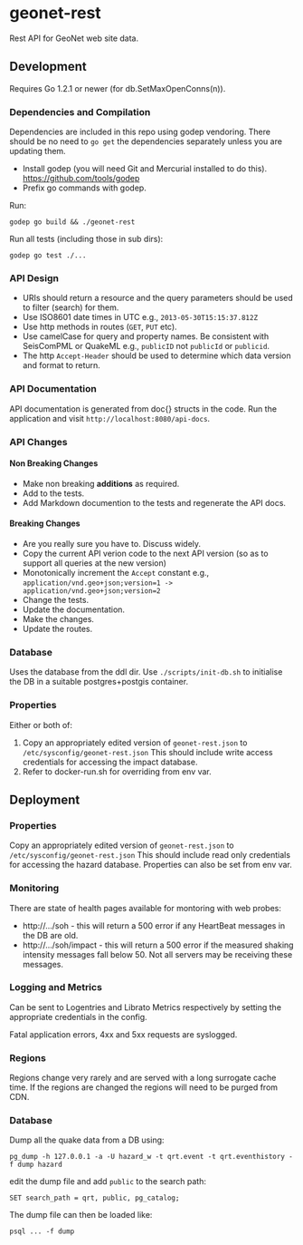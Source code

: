 # geonet-rest

Rest API for GeoNet web site data.

## Development 

Requires Go 1.2.1 or newer (for db.SetMaxOpenConns(n)).

### Dependencies and Compilation

Dependencies are included in this repo using godep vendoring.  There should be no need to `go get` the dependencies 
separately unless you are updating them.

* Install godep (you will need Git and Mercurial installed to do this). https://github.com/tools/godep
* Prefix go commands with godep.

Run:

```godep go build && ./geonet-rest```

Run all tests (including those in sub dirs):

```godep go test ./...```

### API Design

* URIs should return a resource and the query parameters should be used to filter (search) for them.
* Use ISO8601 date times in UTC e.g., `2013-05-30T15:15:37.812Z`
* Use http methods in routes (`GET`, `PUT` etc).
* Use camelCase for query and property names.  Be consistent with SeisComPML or QuakeML e.g., `publicID` not `publicId` or `publicid`.
* The  http `Accept-Header` should be used to determine which data version and format to return.

### API Documentation

API documentation is generated from doc{} structs in the code.  Run the application and visit `http://localhost:8080/api-docs`.

### API Changes

#### Non Breaking Changes

* Make non breaking **additions** as required.
* Add to the tests.
* Add Markdown documention to the tests and regenerate the API docs.

#### Breaking Changes

* Are you really sure you have to.  Discuss widely.
* Copy the current API verion code to the next API version (so as to support all queries at the new version)
* Monotonically increment the `Accept` constant e.g., `application/vnd.geo+json;version=1 -> application/vnd.geo+json;version=2`
* Change the tests.  
* Update the documentation.  
* Make the changes.  
* Update the routes.  


### Database

Uses the database from the ddl dir.  Use `./scripts/init-db.sh` to initialise the DB in a suitable postgres+postgis container.

### Properties

Either or both of: 
1. Copy an appropriately edited version of `geonet-rest.json` to `/etc/sysconfig/geonet-rest.json`  This should include write access credentials for accessing the impact database.
2. Refer to docker-run.sh for overriding from env var.

## Deployment

### Properties 

Copy an appropriately edited version of `geonet-rest.json` to `/etc/sysconfig/geonet-rest.json`  This should include read only credentials for accessing the hazard database.  Properties can also be set from env var.

### Monitoring

There are state of health pages available for montoring with web probes:

* http://.../soh - this will return a 500 error if any HeartBeat messages in the DB are old.
* http://.../soh/impact - this will return a 500 error if the measured shaking intensity messages fall below 50.  Not all servers may be receiving these messages.

### Logging and Metrics

Can be sent to Logentries and Librato Metrics respectively by setting the appropriate credentials in the config.

Fatal application errors, 4xx and 5xx requests are syslogged.

### Regions

Regions change very rarely and are served with a long surrogate cache time.  If the regions are changed the regions will need to be
purged from CDN.

### Database

Dump all the quake data from a DB using:

```
pg_dump -h 127.0.0.1 -a -U hazard_w -t qrt.event -t qrt.eventhistory -f dump hazard
```

edit the dump file and add `public` to the search path:

```
SET search_path = qrt, public, pg_catalog;
```

The dump file can then be loaded like:

```
psql ... -f dump
```